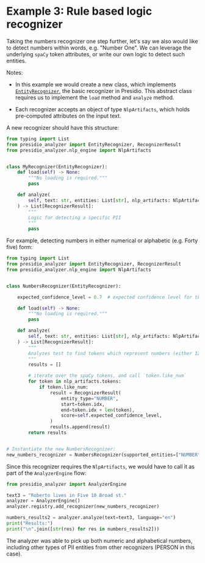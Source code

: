 # Example 3: Rule based logic recognizer

Taking the numbers recognizer one step further, let's say we also would like to detect numbers within words, e.g. "Number One". We can leverage the underlying `spaCy` token attributes, or write our own logic to detect such entities.

Notes:

- In this example we would create a new class, which implements [`EntityRecognizer`](https://github.com/microsoft/presidio/blob/main/presidio-analyzer/presidio_analyzer/entity_recognizer.py), the basic recognizer in Presidio. This abstract class requires us to implement the `load` method and `analyze` method.

- Each recognizer accepts an object of type `NlpArtifacts`, which holds pre-computed attributes on the input text.

A new recognizer should have this structure:

<!--pytest-codeblocks:cont-->
```python
from typing import List
from presidio_analyzer import EntityRecognizer, RecognizerResult
from presidio_analyzer.nlp_engine import NlpArtifacts


class MyRecognizer(EntityRecognizer):
    def load(self) -> None:
        """No loading is required."""
        pass

    def analyze(
        self, text: str, entities: List[str], nlp_artifacts: NlpArtifacts
    ) -> List[RecognizerResult]:
        """
        Logic for detecting a specific PII
        """
        pass
```

For example, detecting numbers in either numerical or alphabetic (e.g. Forty five) form:

<!--pytest-codeblocks:cont-->
```python
from typing import List
from presidio_analyzer import EntityRecognizer, RecognizerResult
from presidio_analyzer.nlp_engine import NlpArtifacts


class NumbersRecognizer(EntityRecognizer):

    expected_confidence_level = 0.7  # expected confidence level for this recognizer

    def load(self) -> None:
        """No loading is required."""
        pass

    def analyze(
        self, text: str, entities: List[str], nlp_artifacts: NlpArtifacts
    ) -> List[RecognizerResult]:
        """
        Analyzes test to find tokens which represent numbers (either 123 or One Two Three).
        """
        results = []

        # iterate over the spaCy tokens, and call `token.like_num`
        for token in nlp_artifacts.tokens:
            if token.like_num:
                result = RecognizerResult(
                    entity_type="NUMBER",
                    start=token.idx,
                    end=token.idx + len(token),
                    score=self.expected_confidence_level,
                )
                results.append(result)
        return results


# Instantiate the new NumbersRecognizer:
new_numbers_recognizer = NumbersRecognizer(supported_entities=["NUMBER"])
```

Since this recognizer requires the `NlpArtifacts`, we would have to call it as part of the `AnalyzerEngine` flow:

<!--pytest-codeblocks:cont-->
```python
from presidio_analyzer import AnalyzerEngine

text3 = "Roberto lives in Five 10 Broad st."
analyzer = AnalyzerEngine()
analyzer.registry.add_recognizer(new_numbers_recognizer)

numbers_results2 = analyzer.analyze(text=text3, language="en")
print("Results:")
print("\n".join([str(res) for res in numbers_results2]))
```

The analyzer was able to pick up both numeric and alphabetical numbers, including other types of PII entities from other recognizers (PERSON in this case).
